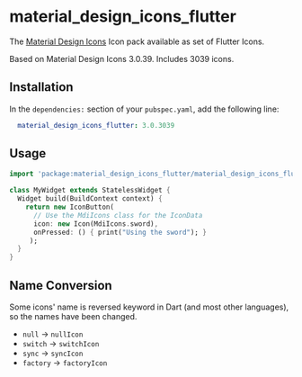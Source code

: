 # material_design_icons_flutter

The [Material Design Icons](https://materialdesignicons.com/) Icon pack available as set of Flutter Icons.

Based on Material Design Icons 3.0.39. Includes 3039 icons.

## Installation

In the `dependencies:` section of your `pubspec.yaml`, add the following line:

```yaml
  material_design_icons_flutter: 3.0.3039
```

## Usage

```dart
import 'package:material_design_icons_flutter/material_design_icons_flutter.dart';

class MyWidget extends StatelessWidget {
  Widget build(BuildContext context) {
    return new IconButton(
      // Use the MdiIcons class for the IconData
      icon: new Icon(MdiIcons.sword), 
      onPressed: () { print("Using the sword"); }
     );
  }
}
```

## Name Conversion

Some icons' name is reversed keyword in Dart (and most other languages), so the names have been changed.

- `null` -> `nullIcon`
- `switch` -> `switchIcon`
- `sync` -> `syncIcon`
- `factory` -> `factoryIcon`
